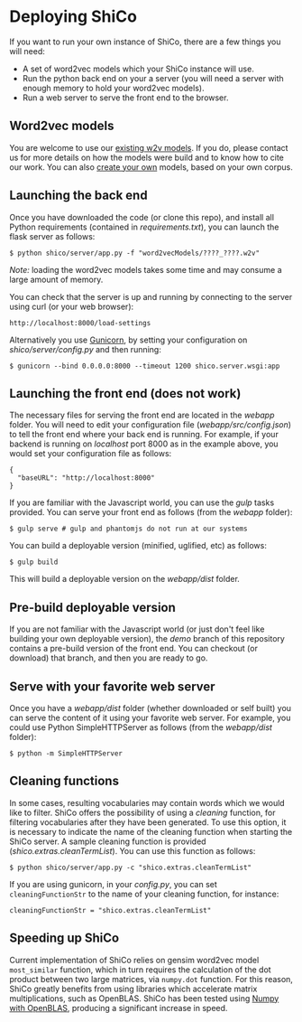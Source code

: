 # Deploying ShiCo
If you want to run your own instance of ShiCo, there are a few things you will need:

 - A set of word2vec models which your ShiCo instance will use.
 - Run the python back end on your a server (you will need a server with enough memory to hold your word2vec models).
 - Run a web server to serve the front end to the browser.

## Word2vec models

You are welcome to use our [existing w2v models](http://doi.org/10.5281/zenodo.1189328). If you do, please contact us for more details on how the models were build and to know how to cite our work. You can also [create your own](./buildingModels.md) models, based on your own corpus.

## Launching the back end

Once you have downloaded the code (or clone this repo), and install all Python requirements (contained in *requirements.txt*), you can launch the flask server as follows:
```
$ python shico/server/app.py -f "word2vecModels/????_????.w2v"
```

*Note:* loading the word2vec models takes some time and may consume a large amount of memory.

You can check that the server is up and running by connecting to the server using curl (or your web browser):
```
http://localhost:8000/load-settings
```

Alternatively you use [Gunicorn](http://gunicorn.org/), by setting your configuration on *shico/server/config.py* and then running:

```
$ gunicorn --bind 0.0.0.0:8000 --timeout 1200 shico.server.wsgi:app
```

## Launching the front end (does not work)

The necessary files for serving the front end are located in the *webapp* folder. You will need to edit your configuration file (*webapp/src/config.json*) to tell the front end where your back end is running. For example, if your backend is running on *localhost* port 8000 as in the example above, you would set your configuration file as follows:

```
{
  "baseURL": "http://localhost:8000"
}
```

If you are familiar with the Javascript world, you can use the *gulp* tasks provided. You can serve your front end as follows (from the *webapp* folder):
```
$ gulp serve # gulp and phantomjs do not run at our systems
```

You can build a deployable version (minified, uglified, etc) as follows:
```
$ gulp build
```
This will build a deployable version on the *webapp/dist* folder.

## Pre-build deployable version

If you are not familiar with the Javascript world (or just don't feel like building your own deployable version), the *demo* branch of this repository contains a pre-build version of the front end. You can checkout (or download) that branch, and then you are ready to go.

## Serve with your favorite web server

Once you have a *webapp/dist* folder (whether downloaded or self built) you can serve the content of it using your favorite web server. For example, you could use Python SimpleHTTPServer as follows (from the *webapp/dist* folder):
```
$ python -m SimpleHTTPServer
```

## Cleaning functions
In some cases, resulting vocabularies may contain words which we would like to filter. ShiCo offers the possibility of using a *cleaning* function, for filtering vocabularies after they have been generated. To use this option, it is necessary to indicate the name of the cleaning function when starting the ShiCo server. A sample cleaning function is provided (*shico.extras.cleanTermList*). You can use this function as follows:
```
$ python shico/server/app.py -c "shico.extras.cleanTermList"
```

If you are using gunicorn, in your *config.py*, you can set `cleaningFunctionStr` to the name of your cleaning function, for instance:

```
cleaningFunctionStr = "shico.extras.cleanTermList"
```

## Speeding up ShiCo

Current implementation of ShiCo relies on gensim word2vec model `most_similar` function, which in turn requires the calculation of the dot product between two large matrices, via `numpy.dot` function. For this reason, ShiCo greatly benefits from using libraries which accelerate matrix multiplications, such as OpenBLAS. ShiCo has been tested using [Numpy with OpenBLAS](https://hunseblog.wordpress.com/2014/09/15/installing-numpy-and-openblas/), producing a significant increase in speed.
